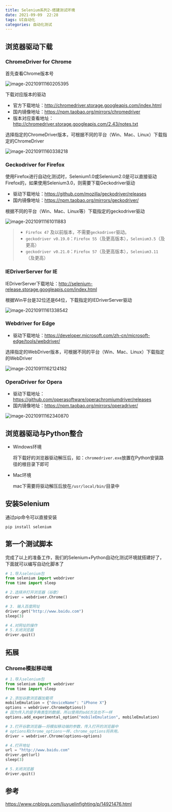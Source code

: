 ```yaml
---
title: Selenium系列2-搭建测试环境
date: 2021-09-09  22:28
tags: UI自动化
categories: 自动化测试
---
```


## 浏览器驱动下载

### ChromeDriver for Chrome

首先查看Chrome版本号

![image-20210911160205395](https://img.rockche.cn//image-20210911160205395.png)

下载对应版本的驱动

- 官方下载地址：http://chromedriver.storage.googleapis.com/index.html
- 国内镜像地址：https://npm.taobao.org/mirrors/chromedriver
- 版本对应查看地址：http://chromedriver.storage.googleapis.com/2.43/notes.txt

选择指定的ChromeDriver版本，可根据不同的平台（Win、Mac、Linux）下载指定的ChromeDriver

![image-20210911160338218](https://img.rockche.cn//image-20210911160338218.png)

### Geckodriver for Firefox

使用Firefox进行自动化测试时，Selenium1.0或Selenium2.0是可以直接驱动Firefox的，如果使用Selenium3.0，则需要下载Geckodriver驱动

- 驱动下载地址：https://github.com/mozilla/geckodriver/releases
- 国内镜像地址：https://npm.taobao.org/mirrors/geckodriver/

根据不同的平台（Win、Mac、Linux等）下载指定的geckodriver驱动
<!-- more -->

![image-20210911161011883](https://img.rockche.cn//image-20210911161011883.png)

> - `Firefox 47` 及以前版本，不需要`geckodriver`驱动。
> - `geckodriver v0.19.0`：`Firefox 55`（及更高版本），`Selenium3.5`（及更高）
> - `geckodriver v0.21.0`：`Firefox 57`（及更高版本），`Selenium3.11`（及更高）

### IEDriverServer for IE

IEDriverServer下载地址：http://selenium-release.storage.googleapis.com/index.html

根据Win平台是32位还是64位，下载指定的IEDriverServer驱动

![image-20210911161338542](https://img.rockche.cn//image-20210911161338542.png)

### Webdriver for Edge

- 驱动下载地址：https://developer.microsoft.com/zh-cn/microsoft-edge/tools/webdriver/

选择指定的WebDriver版本，可根据不同的平台（Win、Mac、Linux）下载指定的WebDriver

![image-20210911162124182](https://img.rockche.cn//image-20210911162124182.png)

### OperaDriver for Opera

- 驱动下载地址：https://github.com/operasoftware/operachromiumdriver/releases
- 国内镜像地址：https://npm.taobao.org/mirrors/operadriver/

![image-20210911162340870](https://img.rockche.cn//image-20210911162340870.png)

## 浏览器驱动与Python整合

- Windows环境

  将下载好的浏览器驱动解压后，如：`chromedriver.exe`放置在Python安装路径的根目录下即可

- Mac环境

  mac下需要将驱动解压后放在`/usr/local/bin/`目录中

## 安装Selenium

通过pip命令可以直接安装

```shell
pip install selenium
```

## 第一个测试脚本

完成了以上的准备工作，我们的Selenium+Python自动化测试环境就搭建好了，下面就可以编写自动化脚本了

```python
# 1.导入selenium包
from selenium import webdriver
from time import sleep

# 2.选择并打开浏览器（谷歌）
driver = webdriver.Chrome()

# 3. 输入百度网址
driver.get("http://www.baidu.com")
sleep(3)

# 4.对网址的操作
# 5.关闭浏览器
driver.quit()
```

## 拓展

### Chrome模拟移动端

```python
# 1.导入selenium包
from selenium import webdriver
from time import sleep

# 2.添加谷歌浏览器加载项
mobileEmulation = {"deviceName": "iPhone X"}
options = webdriver.ChromeOptions()
# 因为传入的是字典类型的数据，所以使用的add方法也不一样
options.add_experimental_option("mobileEmulation", mobileEmulation)

# 3.打开谷歌浏览器——将模拟移动端的参数，传入打开的浏览器中
# options和chrome_options一样，chrome_options将弃用。
driver = webdriver.Chrome(options=options)

# 4.打开地址
url = "http://www.baidu.com"
driver.get(url)
sleep(3)

# 5.关闭浏览器
driver.quit()
```

## 参考

https://www.cnblogs.com/liuyuelinfighting/p/14921476.html

